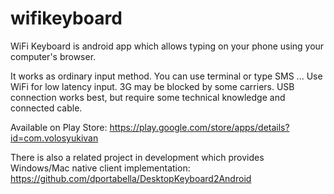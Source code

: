 # wifikeyboard

WiFi Keyboard is android app which allows typing on your phone using your computer's browser.

It works as ordinary input method. You can use terminal or type SMS ...
Use WiFi for low latency input. 3G may be blocked by some carriers. USB connection works best, but require some technical knowledge and connected cable.

Available on Play Store:
https://play.google.com/store/apps/details?id=com.volosyukivan

There is also a related project in development which provides Windows/Mac native client implementation:
https://github.com/dportabella/DesktopKeyboard2Android
